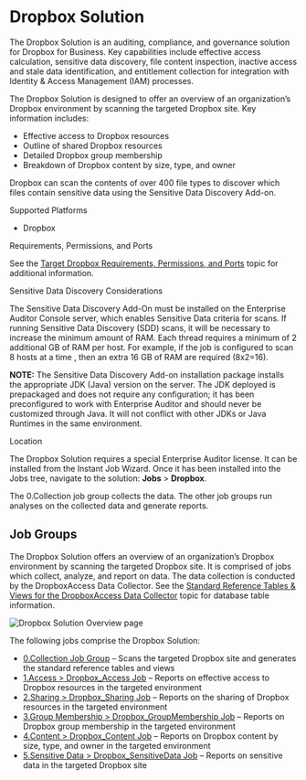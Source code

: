 # Dropbox Solution

The Dropbox Solution is an auditing, compliance, and governance solution for Dropbox for Business.
Key capabilities include effective access calculation, sensitive data discovery, file content
inspection, inactive access and stale data identification, and entitlement collection for
integration with Identity & Access Management (IAM) processes.

The Dropbox Solution is designed to offer an overview of an organization’s Dropbox environment by
scanning the targeted Dropbox site. Key information includes:

- Effective access to Dropbox resources
- Outline of shared Dropbox resources
- Detailed Dropbox group membership
- Breakdown of Dropbox content by size, type, and owner

Dropbox can scan the contents of over 400 file types to discover which files contain sensitive data
using the Sensitive Data Discovery Add-on.

Supported Platforms

- Dropbox

Requirements, Permissions, and Ports

See the
[Target Dropbox Requirements, Permissions, and Ports](/docs/accessanalyzer/11.6/requirements/target/dropbox.md)
topic for additional information.

Sensitive Data Discovery Considerations

The Sensitive Data Discovery Add-On must be installed on the Enterprise Auditor Console server,
which enables Sensitive Data criteria for scans. If running Sensitive Data Discovery (SDD) scans, it
will be necessary to increase the minimum amount of RAM. Each thread requires a minimum of 2
additional GB of RAM per host. For example, if the job is configured to scan 8 hosts at a time ,
then an extra 16 GB of RAM are required (8x2=16).

**NOTE:** The Sensitive Data Discovery Add-on installation package installs the appropriate JDK
(Java) version on the server. The JDK deployed is prepackaged and does not require any
configuration; it has been preconfigured to work with Enterprise Auditor and should never be
customized through Java. It will not conflict with other JDKs or Java Runtimes in the same
environment.

Location

The Dropbox Solution requires a special Enterprise Auditor license. It can be installed from the
Instant Job Wizard. Once it has been installed into the Jobs tree, navigate to the solution:
**Jobs** > **Dropbox**.

The 0.Collection job group collects the data. The other job groups run analyses on the collected
data and generate reports.

## Job Groups

The Dropbox Solution offers an overview of an organization’s Dropbox environment by scanning the
targeted Dropbox site. It is comprised of jobs which collect, analyze, and report on data. The data
collection is conducted by the DropboxAccess Data Collector. See the
[Standard Reference Tables & Views for the DropboxAccess Data Collector](/docs/accessanalyzer/11.6/admin/datacollector/dropboxaccess/standardtables.md)
topic for database table information.

![Dropbox Solution Overview page](/img/product_docs/accessanalyzer/11.6/accessanalyzer/admin/runninginstances/overviewpage.webp)

The following jobs comprise the Dropbox Solution:

- [0.Collection Job Group](/docs/accessanalyzer/11.6/solutions/dropbox/collection/overview.md)
  – Scans the targeted Dropbox site and generates the standard reference tables and views
- [1.Access > Dropbox_Access Job](/docs/accessanalyzer/11.6/solutions/dropbox/dropbox_access.md)
  – Reports on effective access to Dropbox resources in the targeted environment
- [2.Sharing > Dropbox_Sharing Job](/docs/accessanalyzer/11.6/solutions/dropbox/dropbox_sharing.md)
  – Reports on the sharing of Dropbox resources in the targeted environment
- [3.Group Membership > Dropbox_GroupMembership Job](/docs/accessanalyzer/11.6/solutions/dropbox/dropbox_groupmembership.md)
  – Reports on Dropbox group membership in the targeted environment
- [4.Content > Dropbox_Content Job](/docs/accessanalyzer/11.6/solutions/dropbox/dropbox_content.md)
  – Reports on Dropbox content by size, type, and owner in the targeted environment
- [5.Sensitive Data > Dropbox_SensitiveData Job](/docs/accessanalyzer/11.6/solutions/dropbox/dropbox_sensitivedata.md)
  – Reports on sensitive data in the targeted Dropbox site
